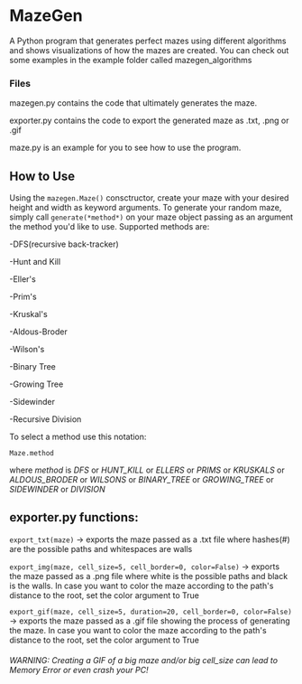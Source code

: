 # MazeGen
A Python program that generates perfect mazes using different algorithms and shows visualizations of how the mazes are created. 
You can check out some examples in the example folder called mazegen_algorithms

### Files
mazegen.py contains the code that ultimately generates the maze. 

exporter.py contains the code to export the generated maze as .txt, .png or .gif

maze.py is an example for you to see how to use the program.

How to Use
----------

Using the ```mazegen.Maze()``` consctructor, create your maze with your desired height and width as keyword arguments.
To generate your random maze, simply call ```generate(*method*)``` on your maze object passing as an argument the method you'd like to use.
Supported methods are:

-DFS(recursive back-tracker)

-Hunt and Kill

-Eller's 

-Prim's 

-Kruskal's 

-Aldous-Broder 

-Wilson's 

-Binary Tree

-Growing Tree

-Sidewinder

-Recursive Division

To select a method use this notation:

```Maze.method``` 

where *method* is *DFS* or *HUNT_KILL* or *ELLERS* or *PRIMS* or *KRUSKALS* or *ALDOUS_BRODER* or *WILSONS* or *BINARY_TREE* or *GROWING_TREE* or *SIDEWINDER* or *DIVISION*

## exporter.py functions:

```export_txt(maze)``` -> exports the maze passed as a .txt file where hashes(#) are the possible paths and whitespaces are walls 

```export_img(maze, cell_size=5, cell_border=0, color=False)``` -> exports the maze passed as a .png file where white is the possible paths and black is the walls. In case you want to color the maze according to the path's distance to the root, set the color argument to True

```export_gif(maze, cell_size=5, duration=20, cell_border=0, color=False)``` -> exports the maze passed as a .gif file showing the process of generating the maze. In case you want to color the maze according to the path's distance to the root, set the color argument to True
###### WARNING: Creating a GIF of a big maze and/or big cell_size can lead to Memory Error or even crash your PC!
